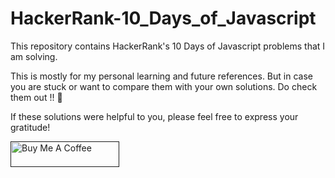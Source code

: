 # HackerRank-10_Days_of_Javascript
This repository contains HackerRank's 10 Days of Javascript problems that I am solving.

This is mostly for my personal learning and future references. But in case you are stuck or want to compare them with your own solutions. Do check them out !! :handshake:

If these solutions were helpful to you, please feel free to express your gratitude!

<a href="" target="_blank"><img src="https://cdn.buymeacoffee.com/buttons/default-orange.png" alt="Buy Me A Coffee" height="41" width="174"></a>
